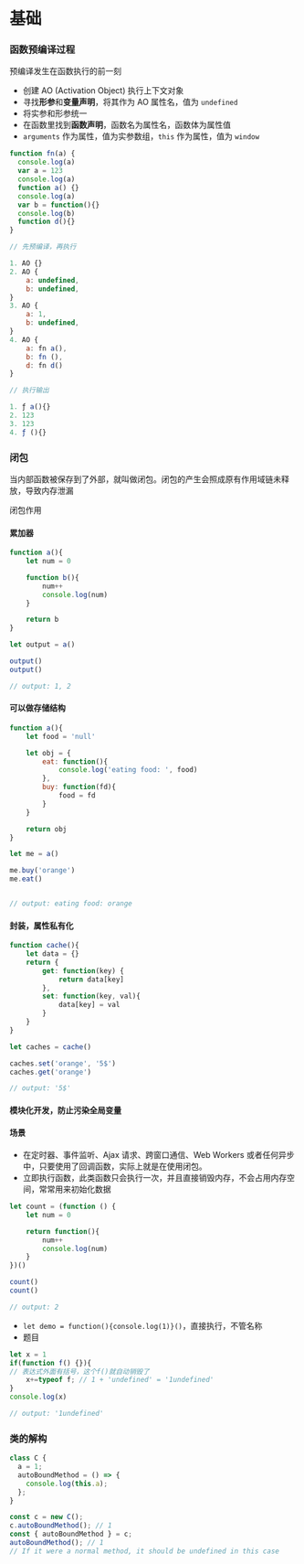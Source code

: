 # 基础

### 函数预编译过程
预编译发生在函数执行的前一刻
- 创建 AO (Activation Object) 执行上下文对象
- 寻找**形参**和**变量声明**，将其作为 AO 属性名，值为 `undefined`
- 将实参和形参统一
- 在函数里找到**函数声明**，函数名为属性名，函数体为属性值
- `arguments` 作为属性，值为实参数组，`this` 作为属性，值为 `window`
  
```js
function fn(a) {
  console.log(a)
  var a = 123
  console.log(a)
  function a() {}
  console.log(a)
  var b = function(){}
  console.log(b)
  function d(){}
}

// 先预编译，再执行

1. AO {}
2. AO {
    a: undefined,
    b: undefined,
}
3. AO {
    a: 1,
    b: undefined,
}
4. AO {
    a: fn a(),
    b: fn (),
    d: fn d()
}

// 执行输出

1. ƒ a(){}
2. 123
3. 123
4. ƒ (){}
```

### 闭包
当内部函数被保存到了外部，就叫做闭包。闭包的产生会照成原有作用域链未释放，导致内存泄漏

闭包作用

#### 累加器
```js
function a(){
    let num = 0

    function b(){
        num++
        console.log(num)
    }

    return b
}

let output = a()

output()
output()

// output: 1, 2
```

#### 可以做存储结构
```js
function a(){
    let food = 'null'

    let obj = {
        eat: function(){
            console.log('eating food: ', food)
        },
        buy: function(fd){
            food = fd
        }
    } 

    return obj
}

let me = a()

me.buy('orange')
me.eat()


// output: eating food: orange
```

#### 封装，属性私有化

```js
function cache(){
    let data = {}
    return {
        get: function(key) {
            return data[key]
        },
        set: function(key, val){
            data[key] = val
        }
    }
}

let caches = cache()

caches.set('orange', '5$')
caches.get('orange')

// output: '5$'
```

#### 模块化开发，防止污染全局变量

#### 场景
- 在定时器、事件监听、Ajax 请求、跨窗口通信、Web Workers 或者任何异步中，只要使用了回调函数，实际上就是在使用闭包。
- 立即执行函数，此类函数只会执行一次，并且直接销毁内存，不会占用内存空间，常常用来初始化数据
```js
let count = (function () {
    let num = 0

    return function(){
        num++
        console.log(num)
    }
})()

count()
count()

// output: 2
```
- `let demo = function(){console.log(1)}()`，直接执行，不管名称
- 题目
```js
let x = 1
if(function f() {}){ 
// 表达式外面有括号，这个f()就自动销毁了
    x+=typeof f; // 1 + 'undefined' = '1undefined'
}
console.log(x)

// output: '1undefined'
```


### 类的解构

```js
class C {
  a = 1;
  autoBoundMethod = () => {
    console.log(this.a);
  };
}

const c = new C();
c.autoBoundMethod(); // 1
const { autoBoundMethod } = c;
autoBoundMethod(); // 1
// If it were a normal method, it should be undefined in this case
```
